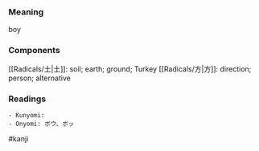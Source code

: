 ### Meaning

boy

### Components

[[Radicals/土|土]]: soil; earth; ground; Turkey [[Radicals/方|方]]: direction; person; alternative

### Readings

```
- Kunyomi: 
- Onyomi: ボウ、ボッ
```

#kanji